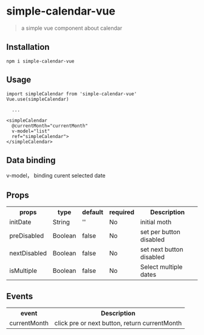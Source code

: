 # simple-calendar-vue
> a simple vue component about calendar

## Installation
```
npm i simple-calendar-vue
```

## Usage
```
import simpleCalendar from 'simple-calendar-vue'
Vue.use(simpleCalendar)

  ...

<simpleCalendar
  @currentMonth="currentMonth"
  v-model="list"
  ref="simpleCalendar">
</simpleCalendar>

```
## Data binding
  v-model， binding curent selected date
## Props
<table>
  <tr>
    <th>props</th>
    <th>type</th>
    <th>default</th>
    <th>required</th>
    <th>Description</th>
  </tr>
  <tr>
    <td>initDate</td>
    <td>String</td>
    <td>''</td>
    <td>No</td>
    <td>initial moth</td>
  </tr>
  <tr>
    <td>preDisabled</td>
    <td>Boolean</td>
    <td>false</td>
    <td>No</td>
    <td>set per button disabled</td>
  </tr>
  <tr>
    <td>nextDisabled</td>
    <td>Boolean</td>
    <td>false</td>
    <td>No</td>
    <td>set next button disabled</td>
  </tr>
  <tr>
    <td>isMultiple</td>
    <td>Boolean</td>
    <td>false</td>
    <td>No</td>
    <td>Select multiple dates</td>
  </tr>
</table>

## Events
<table>
  <tr>
    <th>event</th>
    <th>Description</th>
  </tr>
  <tr>
    <td>currentMonth</td>
    <td>click pre or next button, return currentMonth</td>
  </tr>
</table>

